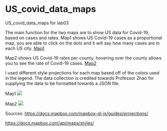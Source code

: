 # US_covid_data_maps
US_covid_data_maps for lab03

The main function for the two maps are to show US data for Covid-19, based on cases and rates. Map1 shows US Covid-19 cases as a proportional map, you are able to click on the dots and it will say how many cases are in each US city.
<a href="https://aspletr.github.io/US_covid_data_maps/map1.html">Map1</a>

Map2 shows US Covid-19 rates per county, hovering over the county allows you to see the rate of Covid-19 cases. <a href="https://aspletr.github.io/US_covid_data_maps/map2.html">Map2</a>

I used different style projections for each map based off of the colors used in the legend.
The data collection is credited towards Professor Zhao for supplying the data to be formatted towards a JSON file.


Map1
<a href="https://lh3.googleusercontent.com/pw/ABLVV87VsSNr_OYdiRa7Y223arhRKLT6KLvLzjbYOi9155zMC3rK7FhibMyWJpo9O8OcniPoLBR2jRBQAohmNub9FcyUB5jxYwqW6dS3whaijr5QOrsHwvQ=w2400?source=screenshot.guru"> <img src="https://lh3.googleusercontent.com/pw/ABLVV87VsSNr_OYdiRa7Y223arhRKLT6KLvLzjbYOi9155zMC3rK7FhibMyWJpo9O8OcniPoLBR2jRBQAohmNub9FcyUB5jxYwqW6dS3whaijr5QOrsHwvQ=w600-h315-p-k" /> </a> 


Map2
<a href="https://lh3.googleusercontent.com/pw/ABLVV85w0I9_VwI4CCZCUe5yUC9tXyHRqmCDsv5C0fQ2RVWSyh7LOKU8vxNzjFzItD4dR4SADIbjC9TFbxTmtRLg6bOcO528l9-YE6cpb2BksLLA7PeB1-0=w2400?source=screenshot.guru"> <img src="https://lh3.googleusercontent.com/pw/ABLVV85w0I9_VwI4CCZCUe5yUC9tXyHRqmCDsv5C0fQ2RVWSyh7LOKU8vxNzjFzItD4dR4SADIbjC9TFbxTmtRLg6bOcO528l9-YE6cpb2BksLLA7PeB1-0=w600-h315-p-k" /> </a> 




Sources:
https://docs.mapbox.com/mapbox-gl-js/guides/projections/ 

https://docs.mapbox.com/api/maps/styles/
